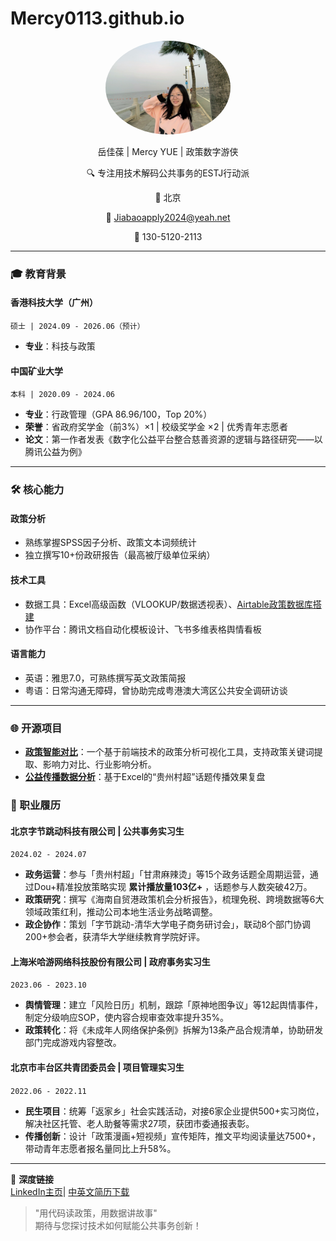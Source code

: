 # Mercy0113.github.io

<div align="center">
  <img src="livePhoto_1734025635 2.JPG" alt="个人头像" width="200" style="border-radius: 50%;">

   岳佳葆 | Mercy YUE | 政策数字游侠

  🔍 专注用技术解码公共事务的ESTJ行动派  
  
  📍 北京 
  
  📧 Jiabaoapply2024@yeah.net 
  
  📱 130-5120-2113  
</div>

---

### 🎓 教育背景

#### **香港科技大学（广州）**  
`硕士 | 2024.09 - 2026.06（预计）`  
- **专业**：科技与政策  

#### **中国矿业大学**  
`本科 | 2020.09 - 2024.06`  
- **专业**：行政管理（GPA 86.96/100，Top 20%）  
- **荣誉**：省政府奖学金（前3%）×1 | 校级奖学金 ×2 | 优秀青年志愿者  
- **论文**：第一作者发表《数字化公益平台整合慈善资源的逻辑与路径研究——以腾讯公益为例》  

---

### 🛠️ 核心能力

#### **政策分析**  
- 熟练掌握SPSS因子分析、政策文本词频统计  
- 独立撰写10+份政研报告（最高被厅级单位采纳）  

#### **技术工具**  
- 数据工具：Excel高级函数（VLOOKUP/数据透视表）、[Airtable政策数据库搭建]( https://github.com/Mercy0113/Policy-database/blob/main/README.md )
- 协作平台：腾讯文档自动化模板设计、飞书多维表格舆情看板  

#### **语言能力**  
- 英语：雅思7.0，可熟练撰写英文政策简报  
- 粤语：日常沟通无障碍，曾协助完成粤港澳大湾区公共安全调研访谈  

---

### 🌐 开源项目

- **[政策智能对比]( https://mercy0113.github.io/Smart-Policy-Compare/ )**：一个基于前端技术的政策分析可视化工具，支持政策关键词提取、影响力对比、行业影响分析。
- **[公益传播数据分析]( https://github.com/Mercy0113/Analysis-of-Public-Welfare-Communication-Data )**：基于Excel的“贵州村超”话题传播效果复盘

### 💼 职业履历

#### **北京字节跳动科技有限公司 | 公共事务实习生**  
`2024.02 - 2024.07`  
- **政务运营**：参与「贵州村超」「甘肃麻辣烫」等15个政务话题全周期运营，通过Dou+精准投放策略实现 **累计播放量103亿+** ，话题参与人数突破42万。  
- **政策研究**：撰写《海南自贸港政策机会分析报告》，梳理免税、跨境数据等6大领域政策红利，推动公司本地生活业务战略调整。  
- **政企协作**：策划「字节跳动-清华大学电子商务研讨会」，联动8个部门协调200+参会者，获清华大学继续教育学院好评。  

#### **上海米哈游网络科技股份有限公司 | 政府事务实习生**  
`2023.06 - 2023.10`  
- **舆情管理**：建立「风险日历」机制，跟踪「原神地图争议」等12起舆情事件，制定分级响应SOP，使内容合规审查效率提升35%。  
- **政策转化**：将《未成年人网络保护条例》拆解为13条产品合规清单，协助研发部门完成游戏内容整改。  

#### **北京市丰台区共青团委员会 | 项目管理实习生**  
`2022.06 - 2022.11`  
- **民生项目**：统筹「返家乡」社会实践活动，对接6家企业提供500+实习岗位，解决社区托管、老人助餐等需求27项，获团市委通报表彰。  
- **传播创新**：设计「政策漫画+短视频」宣传矩阵，推文平均阅读量达7500+，带动青年志愿者报名量同比上升58%。  

---

📩 **深度链接**  
[LinkedIn主页]( https://www.linkedin.com/in/jiabao-yue )| [中英文简历下载](链接)  
> "用代码读政策，用数据讲故事"  
> 期待与您探讨技术如何赋能公共事务创新！

